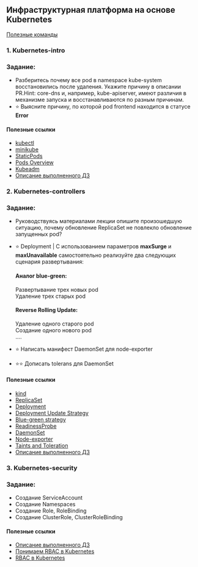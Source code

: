 ## Инфраструктурная платформа на основе Kubernetes
[Полезные команды](cli/README.md)

### 1. Kubernetes-intro
### Задание: 
- Разберитесь почему все pod в namespace kube-system восстановились после удаления. Укажите причину в описании PR.Hint: core-dns и, например, kube-apiserver, имеют различия в механизме запуска и восстанавливаются по разным причинам. 
- ⭐ Выясните причину, по которой pod frontend находится в статусе **Error**

#### Полезные ссылки

- [kubectl](https://kubernetes.io/ru/docs/tasks/tools/install-kubectl/) 
- [minikube](https://kubernetes.io/ru/docs/tasks/tools/install-minikube/)
- [StaticPods](https://kubernetes.io/docs/tasks/configure-pod-container/static-pod/)
- [Pods Overview](https://kubernetes.io/docs/concepts/workloads/pods/pod-overview/)
- [Kubeadm](https://kubernetes.io/docs/setup/production-environment/tools/kubeadm/create-cluster-kubeadm/)
- [Описание выполненного ДЗ](kubernetes-intro/README.md)

### 2. Kubernetes-controllers
### Задание:
- Руководствуясь материалами лекции опишите произошедшую ситуацию, почему обновление ReplicaSet не повлекло обновление запущенных pod?
- ⭐ Deployment | С использованием параметров **maxSurge** и **maxUnavailable** самостоятельно реализуйте два следующих сценария развертывания:
   #### Аналог blue-green:
   Развертывание трех новых pod \
   Удаление трех старых pod

   #### Reverse Rolling Update:
   Удаление одного старого pod \
   Создание одного нового pod \
   ....

- ⭐ Написать манифест DaemonSet для node-exporter
- ⭐⭐ Дописать tolerans для DaemonSet

#### Полезные ссылки 
- [kind](https://kind.sigs.k8s.io/)
- [ReplicaSet](https://kubernetes.io/docs/concepts/workloads/controllers/replicaset/)
- [Deployment](https://kubernetes.io/docs/concepts/workloads/controllers/deployment/)
- [Deployment Update Strategy](https://kubernetes.io/docs/concepts/workloads/controllers/deployment/#strategy)
- [Blue-green strategy](https://www.redhat.com/en/topics/devops/what-is-blue-green-deployment)
- [ReadinessProbe](https://kubernetes.io/docs/tasks/configure-pod-container/configure-liveness-readiness-startup-probes/#define-readiness-probes)
- [DaemonSet](https://kubernetes.io/docs/concepts/workloads/controllers/daemonset/)
- [Node-exporter](https://github.com/prometheus/node_exporter)
- [Taints and Toleration](https://kubernetes.io/docs/concepts/scheduling-eviction/taint-and-toleration/#concepts)
- [Описание выполненного ДЗ](kubernetes-controllers/README.md)

### 3. Kubernetes-security
### Задание:
- Создание ServiceAccount
- Создание Namespaces
- Создание Role, RoleBinding
- Создание ClusterRole, ClusterRoleBinding
#### Полезные ссылки 
- [Описание выполненного ДЗ](kubernetes-security/README.md)
- [Понимаем RBAC в Kubernetes](https://habr.com/ru/company/flant/blog/422801/)
- [RBAC в Kubernetes](https://rtfm.co.ua/kubernetes-znakomstvo-chast-5-rbac-avtorizaciya-i-primery-role-i-rolebinding/#Kubernetes_RBAC_%E2%80%94_%D0%BF%D1%80%D0%B8%D0%BC%D0%B5%D1%80)



